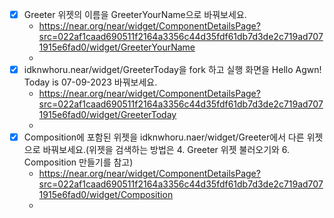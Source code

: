 - [X] Greeter 위젯의 이름을 GreeterYourName으로 바꿔보세요.
  - https://near.org/near/widget/ComponentDetailsPage?src=022af1caad690511f2164a3356c44d35fdf61db7d3de2c719ad7071915e6fad0/widget/GreeterYourName
  - 
- [X] idknwhoru.near/widget/GreeterToday을 fork 하고 실행 화면을 Hello Agwn! Today is 07-09-2023 바꿔보세요.
  - https://near.org/near/widget/ComponentDetailsPage?src=022af1caad690511f2164a3356c44d35fdf61db7d3de2c719ad7071915e6fad0/widget/GreeterToday
  - 
- [X] Composition에 포함된 위젯을 idknwhoru.naer/widget/Greeter에서 다른 위젯으로 바꿔보세요.(위젯을 검색하는 방법은 4. Greeter 위젯 불러오기와 6. Composition 만들기를 참고)
  - https://near.org/near/widget/ComponentDetailsPage?src=022af1caad690511f2164a3356c44d35fdf61db7d3de2c719ad7071915e6fad0/widget/Composition
  - 
  
